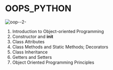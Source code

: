 # OOPS_PYTHON

![oop--2-](https://github.com/Adarsh-singh-2002/OOPS_PYTHON/assets/98600091/9b0bcca2-b541-4aa0-8f16-63ef657c6038)

1. Introduction to Object-oriented Programming
2. Constructor and __init__
3. Class Attributes
4. Class Methods and Static Methods; Decorators
5. Class Inheritance
6. Getters and Setters
7. Object Oriented Programming Principles
   

